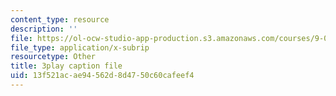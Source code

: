 ```yaml
---
content_type: resource
description: ''
file: https://ol-ocw-studio-app-production.s3.amazonaws.com/courses/9-00sc-introduction-to-psychology-fall-2011/13f521acae94562d8d4750c60cafeef4_Qw4SkvZ03cc.vtt
file_type: application/x-subrip
resourcetype: Other
title: 3play caption file
uid: 13f521ac-ae94-562d-8d47-50c60cafeef4
---
```

